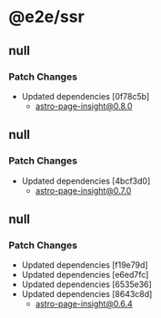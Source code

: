 # @e2e/ssr

## null

### Patch Changes

- Updated dependencies [0f78c5b]
  - astro-page-insight@0.8.0

## null

### Patch Changes

- Updated dependencies [4bcf3d0]
  - astro-page-insight@0.7.0

## null

### Patch Changes

- Updated dependencies [f19e79d]
- Updated dependencies [e6ed7fc]
- Updated dependencies [6535e36]
- Updated dependencies [8643c8d]
  - astro-page-insight@0.6.4
